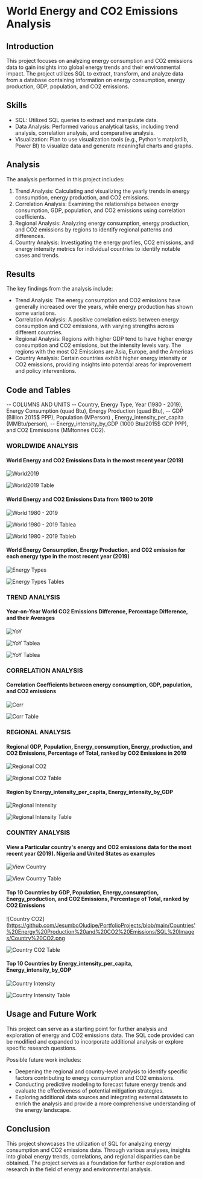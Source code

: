 
# World Energy and CO2 Emissions Analysis

## Introduction
This project focuses on analyzing energy consumption and CO2 emissions data to gain insights into global energy trends and their environmental impact. The project utilizes SQL to extract, transform, and analyze data from a database containing information on energy consumption, energy production, GDP, population, and CO2 emissions.

## Skills 
- SQL: Utilized SQL queries to extract and manipulate data.
- Data Analysis: Performed various analytical tasks, including trend analysis, correlation analysis, and comparative analysis.
- Visualization: Plan to use visualization tools (e.g., Python's matplotlib, Power BI) to visualize data and generate meaningful charts and graphs.

## Analysis
The analysis performed in this project includes:

1. Trend Analysis: Calculating and visualizing the yearly trends in energy consumption, energy production, and CO2 emissions.
2. Correlation Analysis: Examining the relationships between energy consumption, GDP, population, and CO2 emissions using correlation coefficients.
3. Regional Analysis: Analyzing energy consumption, energy production, and CO2 emissions by regions to identify regional patterns and differences.
4. Country Analysis: Investigating the energy profiles, CO2 emissions, and energy intensity metrics for individual countries to identify notable cases and trends.

## Results
The key findings from the analysis include:

- Trend Analysis: The energy consumption and CO2 emissions have generally increased over the years, while energy production has shown some variations.
- Correlation Analysis: A positive correlation exists between energy consumption and CO2 emissions, with varying strengths across different countries.
- Regional Analysis: Regions with higher GDP tend to have higher energy consumption and CO2 emissions, but the intensity levels vary. The regions with the most O2 Emissions are Asia, Europe, and the Americas
- Country Analysis: Certain countries exhibit higher energy intensity or CO2 emissions, providing insights into potential areas for improvement and policy interventions.

## Code and Tables

-- COLUMNS AND UNITS
-- Country, Energy Type, Year (1980 - 2019), Energy Consumption (quad Btu), Energy Production (quad Btu), 
-- GDP  (Billion 2015$ PPP), Population (MPerson) , Energy_intensity_per_capita (MMBtu/person), 
-- Energy_intensity_by_GDP (1000 Btu/2015$ GDP PPP), and CO2 Emmissions  (MMtonnes CO2).

### WORLDWIDE ANALYSIS
#### World Energy and CO2 Emissions Data in the most recent year (2019)

![World2019](https://github.com/JesumboOludipe/PortfolioProjects/blob/main/Countries'%20Energy%20Production%20and%20CO2%20Emissions/SQL%20Images/World2019.png)

![World2019 Table](https://github.com/JesumboOludipe/PortfolioProjects/blob/main/Countries'%20Energy%20Production%20and%20CO2%20Emissions/SQL%20Images/Results/World%20data.png)

#### World Energy and CO2 Emissions Data from 1980 to 2019

![World 1980 - 2019](https://github.com/JesumboOludipe/PortfolioProjects/blob/main/Countries'%20Energy%20Production%20and%20CO2%20Emissions/SQL%20Images/World1980.png)

![World 1980 - 2019 Tablea](https://github.com/JesumboOludipe/PortfolioProjects/blob/main/Countries'%20Energy%20Production%20and%20CO2%20Emissions/SQL%20Images/Results/World%201980a.png)

![World 1980 - 2019 Tableb](https://github.com/JesumboOludipe/PortfolioProjects/blob/main/Countries'%20Energy%20Production%20and%20CO2%20Emissions/SQL%20Images/Results/World%201980b.png)

#### World Energy Consumption, Energy Production, and C02 emission for each energy type in the most recent year (2019)

![Energy Types](https://github.com/JesumboOludipe/PortfolioProjects/blob/main/Countries'%20Energy%20Production%20and%20CO2%20Emissions/SQL%20Images/energy%20types.png)

![Energy Types Tables](https://github.com/JesumboOludipe/PortfolioProjects/blob/main/Countries'%20Energy%20Production%20and%20CO2%20Emissions/SQL%20Images/Results/Energy%20types%20table.png)

### TREND ANALYSIS

#### Year-on-Year World CO2 Emissions Difference, Percentage Difference, and their Averages
![YoY](https://github.com/JesumboOludipe/PortfolioProjects/blob/main/Countries'%20Energy%20Production%20and%20CO2%20Emissions/SQL%20Images/YoY.png)

![YoY Tablea](https://github.com/JesumboOludipe/PortfolioProjects/blob/main/Countries'%20Energy%20Production%20and%20CO2%20Emissions/SQL%20Images/Results/YoYa.png)

![YoY Tablea](https://github.com/JesumboOludipe/PortfolioProjects/blob/main/Countries'%20Energy%20Production%20and%20CO2%20Emissions/SQL%20Images/Results/YoYb.png)

### CORRELATION ANALYSIS
#### Correlation Coefficients between energy consumption, GDP, population, and CO2 emissions

![Corr](https://github.com/JesumboOludipe/PortfolioProjects/blob/main/Countries'%20Energy%20Production%20and%20CO2%20Emissions/SQL%20Images/Corr.png)

![Corr Table](https://github.com/JesumboOludipe/PortfolioProjects/blob/main/Countries'%20Energy%20Production%20and%20CO2%20Emissions/SQL%20Images/Results/Corr%20Table.png)

### REGIONAL ANALYSIS

#### Regional GDP, Population, Energy_consumption, Energy_production, and CO2 Emissions, Percentage of Total, ranked by CO2 Emissions in 2019

![Regional CO2](https://github.com/JesumboOludipe/PortfolioProjects/blob/main/Countries'%20Energy%20Production%20and%20CO2%20Emissions/SQL%20Images/Regional%20CO2.png)

![Regional CO2 Table](https://github.com/JesumboOludipe/PortfolioProjects/blob/main/Countries'%20Energy%20Production%20and%20CO2%20Emissions/SQL%20Images/Results/Regional%20CO2%20Table.png)

#### Region by Energy_intensity_per_capita, Energy_intensity_by_GDP

![Regional Intensity](https://github.com/JesumboOludipe/PortfolioProjects/blob/main/Countries'%20Energy%20Production%20and%20CO2%20Emissions/SQL%20Images/Regional%20Intensity.png)

![Regional Intensity Table](https://github.com/JesumboOludipe/PortfolioProjects/blob/main/Countries'%20Energy%20Production%20and%20CO2%20Emissions/SQL%20Images/Results/Regional%20Intensity%20table.png)

### COUNTRY ANALYSIS

#### View a Particular country's energy and CO2 emissions data for the most recent year (2019). Nigeria and United States as examples

![View Country](https://github.com/JesumboOludipe/PortfolioProjects/blob/main/Countries'%20Energy%20Production%20and%20CO2%20Emissions/SQL%20Images/View%20Country.png)

![View Country Table](https://github.com/JesumboOludipe/PortfolioProjects/blob/main/Countries'%20Energy%20Production%20and%20CO2%20Emissions/SQL%20Images/Results/View%20Country%20Table.png)

#### Top 10 Countries by GDP, Population, Energy_consumption, Energy_production, and CO2 Emissions, Percentage of Total, ranked by CO2 Emissions

![Country CO2](https://github.com/JesumboOludipe/PortfolioProjects/blob/main/Countries'%20Energy%20Production%20and%20CO2%20Emissions/SQL%20Images/Country%20CO2.png

![Country CO2 Table](https://github.com/JesumboOludipe/PortfolioProjects/blob/main/Countries'%20Energy%20Production%20and%20CO2%20Emissions/SQL%20Images/Results/Country%20CO2%20Table.png)

#### Top 10 Countries by Energy_intensity_per_capita, Energy_intensity_by_GDP

![Country Intensity](https://github.com/JesumboOludipe/PortfolioProjects/blob/main/Countries'%20Energy%20Production%20and%20CO2%20Emissions/SQL%20Images/Country%20Intensity.png)

![Country Intensity Table](https://github.com/JesumboOludipe/PortfolioProjects/blob/main/Countries'%20Energy%20Production%20and%20CO2%20Emissions/SQL%20Images/Results/Country%20Intensity%20Table.png)


## Usage and Future Work
This project can serve as a starting point for further analysis and exploration of energy and CO2 emissions data. The SQL code provided can be modified and expanded to incorporate additional analysis or explore specific research questions.

Possible future work includes:
- Deepening the regional and country-level analysis to identify specific factors contributing to energy consumption and CO2 emissions.
- Conducting predictive modeling to forecast future energy trends and evaluate the effectiveness of potential mitigation strategies.
- Exploring additional data sources and integrating external datasets to enrich the analysis and provide a more comprehensive understanding of the energy landscape.

## Conclusion
This project showcases the utilization of SQL for analyzing energy consumption and CO2 emissions data. Through various analyses, insights into global energy trends, correlations, and regional disparities can be obtained. The project serves as a foundation for further exploration and research in the field of energy and environmental analysis.
